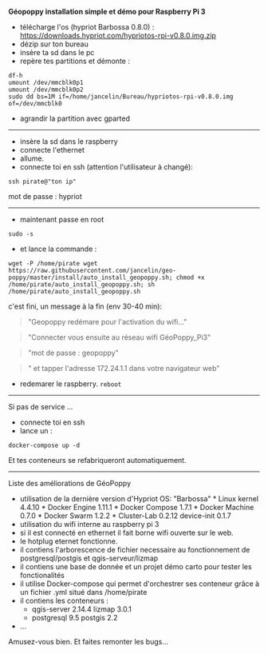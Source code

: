 **Géopoppy installation simple et démo pour Raspberry Pi 3**

* télécharge l'os (hypriot Barbossa 0.8.0) : https://downloads.hypriot.com/hypriotos-rpi-v0.8.0.img.zip
* dézip sur ton bureau
* insère ta sd dans le pc
* repère tes partitions et démonte :

```
df-h
umount /dev/mmcblk0p1
umount /dev/mmcblk0p2
sudo dd bs=1M if=/home/jancelin/Bureau/hypriotos-rpi-v0.8.0.img of=/dev/mmcblk0
```

* agrandir la partition avec gparted

----------------------

* insère la sd dans le raspberry
* connecte l'ethernet
* allume.
* connecte toi en ssh (attention l'utilisateur à changé):

```
ssh pirate@"ton ip"
```

mot de passe : hypriot

------------------------
* maintenant passe en root

```
sudo -s
```

* et lance la commande :

```
wget -P /home/pirate wget https://raw.githubusercontent.com/jancelin/geo-poppy/master/install/auto_install_geopoppy.sh; chmod +x /home/pirate/auto_install_geopoppy.sh; sh /home/pirate/auto_install_geopoppy.sh
```

c'est fini, un message à la fin (env 30-40 min):

>"Geopoppy redémare pour l'activation du wifi..."

>"Connecter vous ensuite au réseau wifi GéoPoppy_Pi3"

>"mot de passe : geopoppy"

>" et tapper l'adresse 172.24.1.1 dans votre navigateur web"

* redemarer le raspberry.
```reboot```

________________________________________________________________________________

Si pas de service ...

* connecte toi en ssh
* lance un :

```
docker-compose up -d
```

Et tes conteneurs se refabriqueront automatiquement.

_________________________________________________________________________________

Liste des améliorations de GéoPoppy

* utilisation de la dernière version d'Hypriot OS: "Barbossa"
      * Linux kernel 4.4.10
      * Docker Engine 1.11.1
      * Docker Compose 1.7.1
      * Docker Machine 0.7.0
      * Docker Swarm 1.2.2
      * Cluster-Lab 0.2.12
      device-init 0.1.7
* utilisation du wifi interne au raspberry pi 3
* si il est connecté en ethernet il fait borne wifi ouverte sur le web.
* le hotplug eternet fonctionne.
* il contiens l'arborescence de fichier necessaire au fonctionnement de postgresql/postgis et qgis-serveur/lizmap
* il contiens une base de donnée et un projet démo carto pour tester les fonctionalités
* il utilise Docker-compose qui permet d'orchestrer ses conteneur grâce à un fichier .yml situé dans /home/pirate
* il contiens les conteneurs :
    * qgis-server 2.14.4 lizmap 3.0.1
    * postgresql 9.5 postgis 2.2
* ...

Amusez-vous bien. Et faites remonter les bugs...


